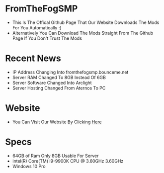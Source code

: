 # FromTheFogSMP
- This Is The Offical Github Page That Our Website Downloads The Mods For You Automatically :)
- Alternatively You Can Download The Mods Straight From The Github Page If You Don't Trust The Mods

# Recent News
- IP Address Changing Into fromthefogsmp.bounceme.net
- Server RAM Changed To 8GB Instead Of 6GB
- Server Software Changed Into Arclight
- Server Hosting Changed From Aternos To PC
# Website
- You Can Visit Our Website By Clicking [Here](https://fromthefogsmp.netlify.app)
# Specs
- 64GB of Ram Only 8GB Usable For Server
- intel(R) Core(TM) i9-9900K CPU @ 3.60GHz 3.60GHz
- Windows 10 Pro
